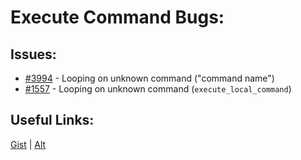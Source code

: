 [gist]:https://gist.github.com/anonhostpi/97d4bb3e9535c92b8173fae704b76264#file-_topics-0017-bugs-agents-looping-execute-md
[source]:https://github.com/anonhostpi/AUTOGPT.TRACKERS/blob/main/TOPICS/0017.BUGS/AGENTS/LOOPING/EXECUTE.md
# Execute Command Bugs:
## Issues:
- [#3994][3994] - Looping on unknown command ("command name")
- [#1557][1557] - Looping on unknown command (`execute_local_command`)

## Useful Links:
[Gist][gist] | [Alt][source]

[1557]:https://github.com/Significant-Gravitas/Auto-GPT/issues/1557
[3994]:https://github.com/Significant-Gravitas/Auto-GPT/issues/3994